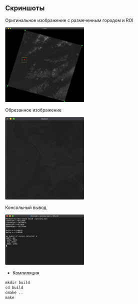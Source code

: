 ## Скриншоты

Оригинальное изображение с размеченным городом и ROI

<img src="pic/original.png" width=50% height=50%>

Обрезанное изображение

<img src="pic/cropped.png" width=50% height=50%>

Консольный вывод

<img src="pic/output.png" width=50% height=50%>

- Компиляция
 ```
 mkdir build
 cd build
 cmake ..
 make
 ```
